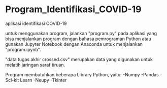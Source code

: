 # Program_Identifikasi_COVID-19
aplikasi identifikasi COVID-19

untuk menggunakan program, jalankan "program.py" pada aplikasi yang bisa menjalankan program dengan bahasa pemrograman Python
atau gunakan Jupyter Notebook dengan Anaconda untuk menjalankan "program.ipynb".

"data tugas akhir crossed.csv" merupakan data yang digunakan untuk melatih jaringan saraf tiruan.

Program membutuhkan beberapa Library Python, yaitu:
-Numpy
-Pandas
-Sci-kit Learn
-Neupy
-Tkinter
